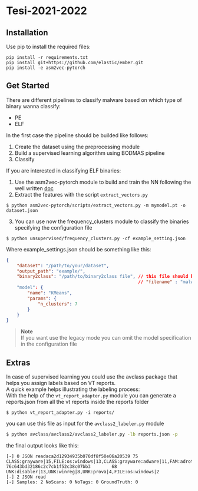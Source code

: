 # Tesi-2021-2022

## Installation
Use pip to install the required files:
```
pip install -r requirements.txt
pip install git+https://github.com/elastic/ember.git
pip install -e asm2vec-pytorch
```

## Get Started
There are different pipelines to classify malware based on which type of binary wanna classify:
- PE
- ELF

In the first case the pipeline should be builded like follows:
1. Create the dataset using the preprocessing module
3. Build a supervised learning algorithm using BODMAS pipeline
4. Classify 

If you are interested in classifying ELF binaries:
1. Use the asm2vec-pytorch module to build and train the NN following the well written [doc](https://github.com/CaptWake/Tesi-2021-2022/blob/main/asm2vec-pytorch/README.md)
2. Extract the features with the script `extract_vectors.py` 
```
$ python asm2vec-pytorch/scripts/extract_vectors.py -m mymodel.pt -o dataset.json 
```
3. You can use now the frequency_clusters module to classify the binaries specifying the configuration file
```
$ python unsupervised/frequency_clusters.py -cf example_setting.json
```
Where example_settings.json should be something like this:
```json
{
    "dataset": "/path/to/your/dataset",
    "output_path": "example/",
    "binary2class": "/path/to/binary2class file", // this file should be a json file containing association of the form 
                                                  // "filename" : "malwareclass"
    "model": {
        "name": "KMeans",
        "params": {
            "n_clusters": 7
        }
    }
}
```
> **Note**  
> If you want use the legacy mode you can omit the model specification in the configuration file 
## Extras
In case of supervised learning you could use the avclass package that helps you assign labels based on VT reports.  
A quick example helps illustrating the labeling process:  
With the help of the `vt_report_adapter.py` module you can generate a reports.json from all the vt reports inside the reports folder
```
$ python vt_report_adapter.py -i reports/
```
you can use this file as input for the `avclass2_labeler.py` module
```sh
$ python avclass/avclass2/avclass2_labeler.py -lb reports.json -p
```
the final output looks like this:
```
[-] 0 JSON readaca2d12934935b070df8f50e06a20539 75      CLASS:grayware|15,FILE:os:windows|13,CLASS:grayware:adware|11,FAM:adrotator|8
76c643bd32186c2c7cb1f52c38c07bb3        68      UNK:disabler|13,UNK:winreg|8,UNK:prova|4,FILE:os:windows|2
[-] 2 JSON read
[-] Samples: 2 NoScans: 0 NoTags: 0 GroundTruth: 0
```
